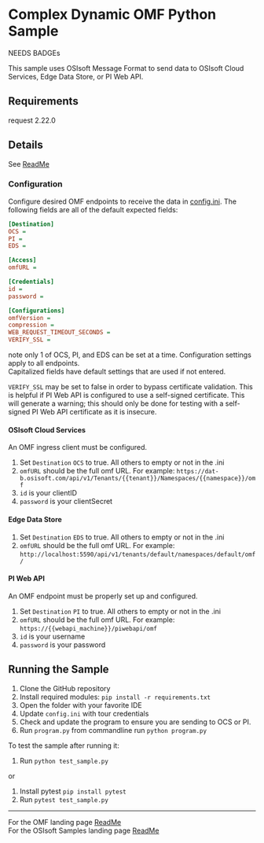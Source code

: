 # Complex Dynamic OMF Python Sample

NEEDS BADGEs

This sample uses OSIsoft Message Format to send data to OSIsoft Cloud Services, Edge Data Store, or PI Web API. 

## Requirements

request 2.22.0

## Details

See [ReadMe](../) 

### Configuration

Configure desired OMF endpoints to receive the data in [config.ini](.\config.ini]).
The following fields are all of the default expected fields:
```ini
[Destination]
OCS = 
PI =
EDS = 

[Access]
omfURL = 

[Credentials]
id = 
password = 

[Configurations]
omfVersion = 
compression = 
WEB_REQUEST_TIMEOUT_SECONDS = 
VERIFY_SSL = 
```

note only 1 of OCS, PI, and EDS can be set at a time.
Configuration settings apply to all endpoints.  
Capitalized fields have default settings that are used if not entered.  

`VERIFY_SSL` may be set to false in order to bypass certificate validation.  This is helpful if PI Web API is configured to use a self-signed certificate. This will generate a warning; this should only be done for testing with a self-signed PI Web API certificate as it is insecure.

#### OSIsoft Cloud Services

An OMF ingress client must be configured.

1. Set `Destination` `OCS` to true. All others to empty or not in the .ini
1. `omfURL` should be the full omf URL.  For example: `https://dat-b.osisoft.com/api/v1/Tenants/{{tenant}}/Namespaces/{{namespace}}/omf`
1. `id` is your clientID
1. `password` is your clientSecret

#### Edge Data Store

1. Set `Destination` `EDS` to true.  All others to empty or not in the .ini
1. `omfURL` should be the full omf URL.  For example: `http://localhost:5590/api/v1/tenants/default/namespaces/default/omf/`

#### PI Web API

An OMF endpoint must be properly set up and configured.
      
1. Set `Destination` `PI` to true. All others to empty or not in the .ini
1. `omfURL` should be the full omf URL.  For example: `https://{{webapi_machine}}/piwebapi/omf`
1. `id` is your username
1. `password` is your password 


## Running the Sample

1. Clone the GitHub repository
1. Install required modules: `pip install -r requirements.txt`
1. Open the folder with your favorite IDE
1. Update `config.ini` with tour credentials
1. Check and update the program to ensure you are sending to OCS or PI.
1. Run `program.py` from commandline run `python program.py`

To test the sample after running it:

1. Run `python test_sample.py`

or

1. Install pytest `pip install pytest`
1. Run `pytest test_sample.py`


---
 
For the OMF landing page [ReadMe](../../../)  
For the OSIsoft Samples landing page [ReadMe](https://github.com/osisoft/OSI-Samples)